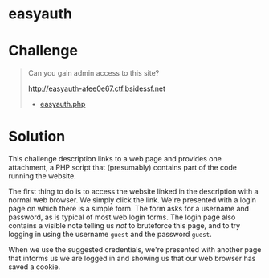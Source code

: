 # easyauth

# Challenge

> Can you gain admin access to this site?
> 
> http://easyauth-afee0e67.ctf.bsidessf.net
> 
> * [easyauth.php](easyauth.php)

# Solution

This challenge description links to a web page and provides one attachment, a PHP script that (presumably) contains part of the code running the website.

The first thing to do is to access the website linked in the description with a normal web browser. We simply click the link. We're presented with a login page on which there is a simple form. The form asks for a username and password, as is typical of most web login forms. The login page also contains a visible note telling us *not* to bruteforce this page, and to try logging in using the username `guest` and the password `guest`.

When we use the suggested credentials, we're presented with another page that informs us we are logged in and showing us that our web browser has saved a cookie.


